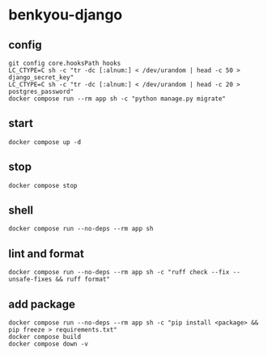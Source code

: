 # benkyou-django

## config

```shell
git config core.hooksPath hooks
LC_CTYPE=C sh -c "tr -dc [:alnum:] < /dev/urandom | head -c 50 > django_secret_key"
LC_CTYPE=C sh -c "tr -dc [:alnum:] < /dev/urandom | head -c 20 > postgres_password"
docker compose run --rm app sh -c "python manage.py migrate"
```

## start

```shell
docker compose up -d
```

## stop

```shell
docker compose stop
```

## shell

```shell
docker compose run --no-deps --rm app sh
```

## lint and format

```shell
docker compose run --no-deps --rm app sh -c "ruff check --fix --unsafe-fixes && ruff format"
```

## add package

```shell
docker compose run --no-deps --rm app sh -c "pip install <package> && pip freeze > requirements.txt"
docker compose build
docker compose down -v
```

